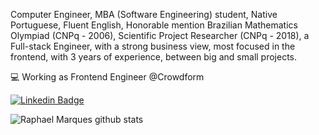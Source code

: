 Computer Engineer, MBA (Software Engineering) student, Native Portuguese, Fluent English, Honorable mention Brazilian Mathematics Olympiad (CNPq - 2006), Scientific Project Researcher (CNPq - 2018), a Full-stack Engineer, with a strong business view, most focused in the frontend, with 3 years of experience, between big and small projects. 

💻 Working as Frontend Engineer @Crowdform

[![Linkedin Badge](https://img.shields.io/badge/-Raphael%20Marques-6633cc?style=flat-square&logo=Linkedin&logoColor=white&link=https://www.linkedin.com/in/raphael-marques-977411119/)](https://www.linkedin.com/in/raphael-marques-977411119/) 

![Raphael Marques github stats](https://github-readme-stats.vercel.app/api?username=raphael-ms&theme=dark&show_icons=true&count_private=true)
